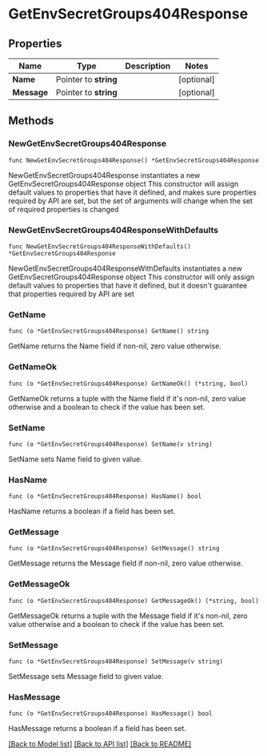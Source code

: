 # GetEnvSecretGroups404Response

## Properties

Name | Type | Description | Notes
------------ | ------------- | ------------- | -------------
**Name** | Pointer to **string** |  | [optional] 
**Message** | Pointer to **string** |  | [optional] 

## Methods

### NewGetEnvSecretGroups404Response

`func NewGetEnvSecretGroups404Response() *GetEnvSecretGroups404Response`

NewGetEnvSecretGroups404Response instantiates a new GetEnvSecretGroups404Response object
This constructor will assign default values to properties that have it defined,
and makes sure properties required by API are set, but the set of arguments
will change when the set of required properties is changed

### NewGetEnvSecretGroups404ResponseWithDefaults

`func NewGetEnvSecretGroups404ResponseWithDefaults() *GetEnvSecretGroups404Response`

NewGetEnvSecretGroups404ResponseWithDefaults instantiates a new GetEnvSecretGroups404Response object
This constructor will only assign default values to properties that have it defined,
but it doesn't guarantee that properties required by API are set

### GetName

`func (o *GetEnvSecretGroups404Response) GetName() string`

GetName returns the Name field if non-nil, zero value otherwise.

### GetNameOk

`func (o *GetEnvSecretGroups404Response) GetNameOk() (*string, bool)`

GetNameOk returns a tuple with the Name field if it's non-nil, zero value otherwise
and a boolean to check if the value has been set.

### SetName

`func (o *GetEnvSecretGroups404Response) SetName(v string)`

SetName sets Name field to given value.

### HasName

`func (o *GetEnvSecretGroups404Response) HasName() bool`

HasName returns a boolean if a field has been set.

### GetMessage

`func (o *GetEnvSecretGroups404Response) GetMessage() string`

GetMessage returns the Message field if non-nil, zero value otherwise.

### GetMessageOk

`func (o *GetEnvSecretGroups404Response) GetMessageOk() (*string, bool)`

GetMessageOk returns a tuple with the Message field if it's non-nil, zero value otherwise
and a boolean to check if the value has been set.

### SetMessage

`func (o *GetEnvSecretGroups404Response) SetMessage(v string)`

SetMessage sets Message field to given value.

### HasMessage

`func (o *GetEnvSecretGroups404Response) HasMessage() bool`

HasMessage returns a boolean if a field has been set.


[[Back to Model list]](../README.md#documentation-for-models) [[Back to API list]](../README.md#documentation-for-api-endpoints) [[Back to README]](../README.md)



